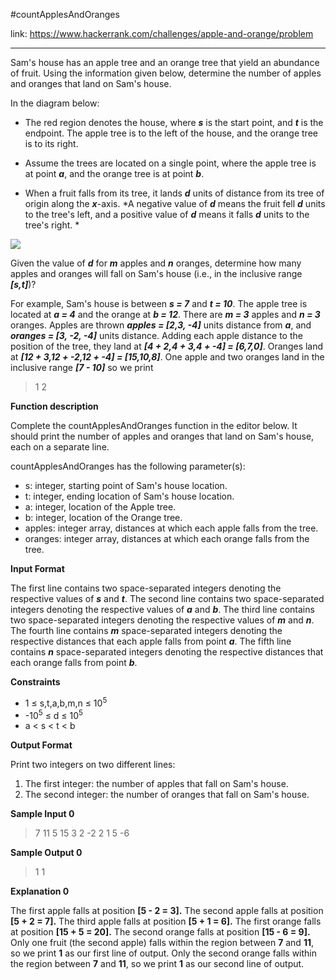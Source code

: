 #countApplesAndOranges

link: https://www.hackerrank.com/challenges/apple-and-orange/problem
<hr>

Sam's house has an apple tree and an orange tree that yield an abundance of fruit. Using the information given below, determine the number of apples and oranges that land on Sam's house.

In the diagram below:

* The red region denotes the house, where <strong><i>s</i></strong> is the start point, and <strong><i>t</i></strong> is the endpoint. The apple tree is to the left of the house, and the orange tree is to its right.

* Assume the trees are located on a single point, where the apple tree is at point <strong><i>a</i></strong>, and the orange tree is at point <strong><i>b</i></strong>.

* When a fruit falls from its tree, it lands <strong><i>d</i></strong> units of distance from its tree of origin along the <strong><i>x</i></strong>-axis. *A negative value of <strong><i>d</i></strong> means the fruit fell <strong><i>d</i></strong> units to the tree's left, and a positive value of <strong><i>d</i></strong> means it falls <strong><i>d</i></strong> units to the tree's right. *

<img src="https://s3.amazonaws.com/hr-challenge-images/25220/1474218925-f2a791d52c-Appleandorange2.png">

Given the value of <strong><i>d</i></strong> for <strong><i>m</i></strong> apples and <strong><i>n</i></strong> oranges, determine how many apples and oranges will fall on Sam's house (i.e., in the inclusive range <strong><i>[s,t]</i></strong>)?

For example, Sam's house is between <strong><i>s = 7</i></strong> and <strong><i>t = 10</i></strong>. The apple tree is located at <strong><i>a = 4</i></strong> and the orange at <strong><i>b = 12</i></strong>. There are <strong><i>m = 3</i></strong> apples and <strong><i>n = 3</i></strong> oranges. Apples are thrown <strong><i>apples = [2,3, -4]</i></strong> units distance from <strong><i>a</i></strong>, and <strong><i>oranges = [3, -2, -4]</i></strong> units distance. Adding each apple distance to the position of the tree, they land at <strong><i>[4 + 2,4 + 3,4 + -4] = [6,7,0]</i></strong>. Oranges land at <strong><i>[12 + 3,12 + -2,12 + -4] = [15,10,8]</i></strong>. One apple and two oranges land in the inclusive range <strong><i>[7 - 10]</i></strong> so we print
> 1
> 2

<strong>Function description</strong>

Complete the countApplesAndOranges function in the editor below. It should print the number of apples and oranges that land on Sam's house, each on a separate line.

countApplesAndOranges has the following parameter(s):

* s: integer, starting point of Sam's house location.
* t: integer, ending location of Sam's house location.
* a: integer, location of the Apple tree.
* b: integer, location of the Orange tree.
* apples: integer array, distances at which each apple falls from the tree.
* oranges: integer array, distances at which each orange falls from the tree.

<strong>Input Format</strong>

The first line contains two space-separated integers denoting the respective values of <strong><i>s</i></strong> and <strong><i>t</i></strong>.
The second line contains two space-separated integers denoting the respective values of <strong><i>a</i></strong> and <strong><i>b</i></strong>.
The third line contains two space-separated integers denoting the respective values of <strong><i>m</i></strong> and <strong><i>n</i></strong>.
The fourth line contains <strong><i>m</i></strong> space-separated integers denoting the respective distances that each apple falls from point <strong><i>a</i></strong>.
The fifth line contains <strong><i>n</i></strong> space-separated integers denoting the respective distances that each orange falls from point <strong><i>b</i></strong>.

<strong>Constraints</strong>
* 1 ≤ s,t,a,b,m,n ≤ 10<sup>5</sup>
* -10<sup>5</sup> ≤ d ≤ 10<sup>5</sup>
* a < s < t < b

<strong>Output Format</strong>

Print two integers on two different lines:

1. The first integer: the number of apples that fall on Sam's house.
2. The second integer: the number of oranges that fall on Sam's house.


<strong>Sample Input 0</strong>

> 7 11
> 5 15
> 3 2
> -2 2 1
> 5 -6

<strong>Sample Output 0</strong>

> 1
> 1

<strong>Explanation 0</strong>

The first apple falls at position <strong>[5 - 2 = 3].</strong>
The second apple falls at position <strong>[5 + 2 = 7].</strong>
The third apple falls at position <strong>[5 + 1 = 6].</strong>
The first orange falls at position <strong>[15 + 5 = 20].</strong>
The second orange falls at position <strong>[15 - 6 = 9].</strong>
Only one fruit (the second apple) falls within the region between <strong>7</strong> and <strong>11</strong>, so we print <strong>1</strong> as our first line of output.
Only the second orange falls within the region between <strong>7</strong> and <strong>11</strong>, so we print <strong>1</strong> as our second line of output.